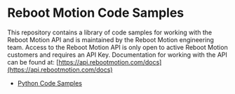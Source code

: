 # Reboot Motion Code Samples

This repository contains a library of code samples for working with the Reboot Motion API and is maintained by the Reboot Motion engineering team. Access to the Reboot Motion API is only open to active Reboot Motion customers and requires an API Key. Documentation for working with the API can be found at: [https://api.rebootmotion.com/docs](https://api.rebootmotion.com/docs)

- [Python Code Samples](./python)